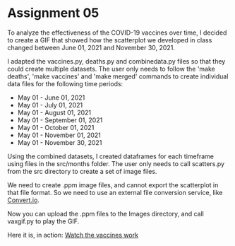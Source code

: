 # Assignment 05

To analyze the effectiveness of the COVID-19 vaccines over time, I decided to 
create a GIF that showed how the scatterplot we developed in class changed 
between June 01, 2021 and November 30, 2021. 

I adapted the vaccines.py, deaths.py and combinedata.py files so that 
they could create multiple datasets. The user only needs to follow the 'make deaths', 
'make vaccines' and 'make merged' commands to create individual data files for the 
following time periods:

* May 01 - June 01, 2021
* May 01 - July 01, 2021
* May 01 - August 01, 2021
* May 01 - September 01, 2021
* May 01 - October 01, 2021
* May 01 - November 01, 2021
* May 01 - November 30, 2021

Using the combined datasets, I created dataframes for each timeframe using files 
in the src/months folder. The user only needs to call scatters.py from the src directory
to create a set of image files. 

We need to create .ppm image files, and cannot export the scatterplot in that file format. 
So we need to use an external file conversion service, like [Convert.io](https://convertio.co/).

Now you can upload the .ppm files to the Images directory, and call vaxgif.py to play the GIF. 

Here it is, in action:
[Watch the vaccines work](https://drive.google.com/file/d/1WMtjV7JWnMQTIQmz9G2xw1lEBQKWRqbH/view?usp=sharing)

